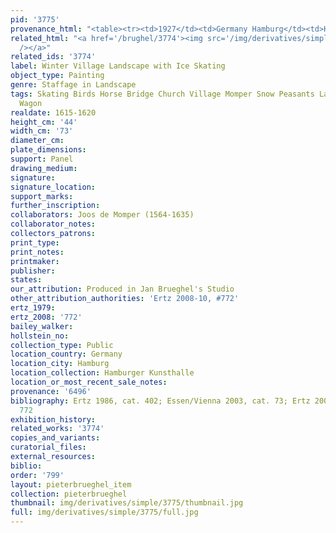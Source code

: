 ```yaml
---
pid: '3775'
provenance_html: "<table><tr><td>1927</td><td>Germany Hamburg</td><td>Hamburger Kunsthalle</td></tr></table>"
related_html: "<a href='/brughel/3774'><img src='/img/derivatives/simple/3774/thumbnail.jpg'
  /></a>"
related_ids: '3774'
label: Winter Village Landscape with Ice Skating
object_type: Painting
genre: Staffage in Landscape
tags: Skating Birds Horse Bridge Church Village Momper Snow Peasants Landscape Boat
  Wagon
realdate: 1615-1620
height_cm: '44'
width_cm: '73'
diameter_cm: 
plate_dimensions: 
support: Panel
drawing_medium: 
signature: 
signature_location: 
support_marks: 
further_inscription: 
collaborators: Joos de Momper (1564-1635)
collaborator_notes: 
collectors_patrons: 
print_type: 
print_notes: 
printmaker: 
publisher: 
states: 
our_attribution: Produced in Jan Brueghel's Studio
other_attribution_authorities: 'Ertz 2008-10, #772'
ertz_1979: 
ertz_2008: '772'
bailey_walker: 
hollstein_no: 
collection_type: Public
location_country: Germany
location_city: Hamburg
location_collection: Hamburger Kunsthalle
location_or_most_recent_sale_notes: 
provenance: '6496'
bibliography: Ertz 1986, cat. 402; Essen/Vienna 2003, cat. 73; Ertz 2008-10, cat.
  772
exhibition_history: 
related_works: '3774'
copies_and_variants: 
curatorial_files: 
external_resources: 
biblio: 
order: '799'
layout: pieterbrueghel_item
collection: pieterbrueghel
thumbnail: img/derivatives/simple/3775/thumbnail.jpg
full: img/derivatives/simple/3775/full.jpg
---
```

